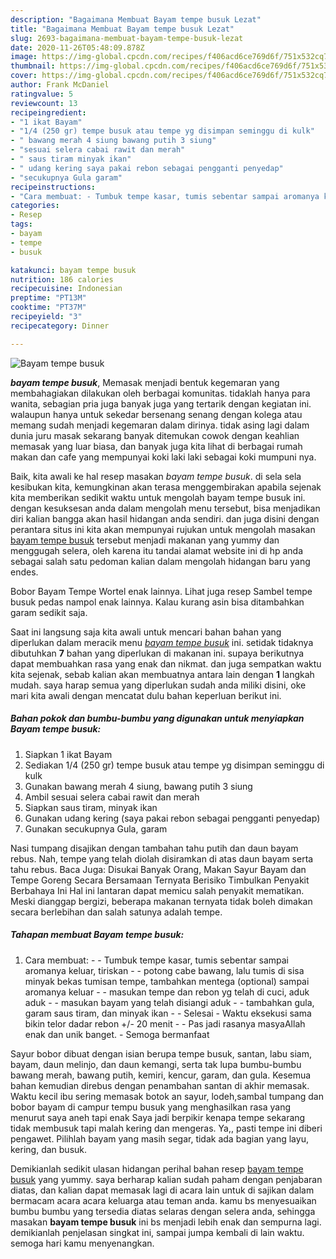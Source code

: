 ```yaml
---
description: "Bagaimana Membuat Bayam tempe busuk Lezat"
title: "Bagaimana Membuat Bayam tempe busuk Lezat"
slug: 2693-bagaimana-membuat-bayam-tempe-busuk-lezat
date: 2020-11-26T05:48:09.878Z
image: https://img-global.cpcdn.com/recipes/f406acd6ce769d6f/751x532cq70/bayam-tempe-busuk-foto-resep-utama.jpg
thumbnail: https://img-global.cpcdn.com/recipes/f406acd6ce769d6f/751x532cq70/bayam-tempe-busuk-foto-resep-utama.jpg
cover: https://img-global.cpcdn.com/recipes/f406acd6ce769d6f/751x532cq70/bayam-tempe-busuk-foto-resep-utama.jpg
author: Frank McDaniel
ratingvalue: 5
reviewcount: 13
recipeingredient:
- "1 ikat Bayam"
- "1/4 (250 gr) tempe busuk atau tempe yg disimpan seminggu di kulk"
- " bawang merah 4 siung bawang putih 3 siung"
- "sesuai selera cabai rawit dan merah"
- " saus tiram minyak ikan"
- " udang kering saya pakai rebon sebagai pengganti penyedap"
- "secukupnya Gula garam"
recipeinstructions:
- "Cara membuat: - Tumbuk tempe kasar, tumis sebentar sampai aromanya keluar, tiriskan - potong cabe bawang, lalu tumis di sisa minyak bekas tumisan tempe, tambahkan mentega (optional) sampai aromanya keluar - masukan tempe dan rebon yg telah di cuci, aduk aduk - masukan bayam yang telah disiangi aduk - tambahkan gula, garam saus tiram, dan minyak ikan  Selesai Waktu eksekusi sama bikin telor dadar rebon +/- 20 menit  Pas jadi rasanya masyaAllah enak dan unik banget.  Semoga bermanfaat"
categories:
- Resep
tags:
- bayam
- tempe
- busuk

katakunci: bayam tempe busuk 
nutrition: 186 calories
recipecuisine: Indonesian
preptime: "PT13M"
cooktime: "PT37M"
recipeyield: "3"
recipecategory: Dinner

---
```



![Bayam tempe busuk](https://img-global.cpcdn.com/recipes/f406acd6ce769d6f/751x532cq70/bayam-tempe-busuk-foto-resep-utama.jpg)

<b><i>bayam tempe busuk</i></b>, Memasak menjadi bentuk kegemaran yang membahagiakan dilakukan oleh berbagai komunitas. tidaklah hanya para wanita, sebagian pria juga banyak juga yang tertarik dengan kegiatan ini. walaupun hanya untuk sekedar bersenang senang dengan kolega atau memang sudah menjadi kegemaran dalam dirinya. tidak asing lagi dalam dunia juru masak sekarang banyak ditemukan cowok dengan keahlian memasak yang luar biasa, dan banyak juga kita lihat di berbagai rumah makan dan cafe yang mempunyai koki laki laki sebagai koki mumpuni nya.

Baik, kita awali ke hal resep masakan <i>bayam tempe busuk</i>. di sela sela kesibukan kita, kemungkinan akan terasa menggembirakan apabila sejenak kita memberikan sedikit waktu untuk mengolah bayam tempe busuk ini. dengan kesuksesan anda dalam mengolah menu tersebut, bisa menjadikan diri kalian bangga akan hasil hidangan anda sendiri. dan juga disini dengan perantara situs ini kita akan mempunyai rujukan untuk mengolah masakan <u>bayam tempe busuk</u> tersebut menjadi makanan yang yummy dan menggugah selera, oleh karena itu tandai alamat website ini di hp anda sebagai salah satu pedoman kalian dalam mengolah hidangan baru yang endes.

Bobor Bayam Tempe Wortel enak lainnya. Lihat juga resep Sambel tempe busuk pedas nampol enak lainnya. Kalau kurang asin bisa ditambahkan garam sedikit saja.


Saat ini langsung saja kita awali untuk mencari bahan bahan yang diperlukan dalam meracik menu <u><i>bayam tempe busuk</i></u> ini. setidak tidaknya dibutuhkan <b>7</b> bahan yang diperlukan di makanan ini. supaya berikutnya dapat membuahkan rasa yang enak dan nikmat. dan juga sempatkan waktu kita sejenak, sebab kalian akan membuatnya antara lain dengan <b>1</b> langkah mudah. saya harap semua yang diperlukan sudah anda miliki disini, oke mari kita awali dengan mencatat dulu bahan keperluan berikut ini.

<!--inarticleads1-->

##### Bahan pokok dan bumbu-bumbu yang digunakan untuk menyiapkan Bayam tempe busuk:

1. Siapkan 1 ikat Bayam
1. Sediakan 1/4 (250 gr) tempe busuk atau tempe yg disimpan seminggu di kulk
1. Gunakan  bawang merah 4 siung, bawang putih 3 siung
1. Ambil sesuai selera cabai rawit dan merah
1. Siapkan  saus tiram, minyak ikan
1. Gunakan  udang kering (saya pakai rebon sebagai pengganti penyedap)
1. Gunakan secukupnya Gula, garam


Nasi tumpang disajikan dengan tambahan tahu putih dan daun bayam rebus. Nah, tempe yang telah diolah disiramkan di atas daun bayam serta tahu rebus. Baca Juga: Disukai Banyak Orang, Makan Sayur Bayam dan Tempe Goreng Secara Bersamaan Ternyata Berisiko Timbulkan Penyakit Berbahaya Ini Hal ini lantaran dapat memicu salah penyakit mematikan. Meski dianggap bergizi, beberapa makanan ternyata tidak boleh dimakan secara berlebihan dan salah satunya adalah tempe. 

<!--inarticleads2-->

##### Tahapan membuat Bayam tempe busuk:

1. Cara membuat: - - Tumbuk tempe kasar, tumis sebentar sampai aromanya keluar, tiriskan - - potong cabe bawang, lalu tumis di sisa minyak bekas tumisan tempe, tambahkan mentega (optional) sampai aromanya keluar - - masukan tempe dan rebon yg telah di cuci, aduk aduk - - masukan bayam yang telah disiangi aduk - - tambahkan gula, garam saus tiram, dan minyak ikan -  - Selesai - Waktu eksekusi sama bikin telor dadar rebon +/- 20 menit -  - Pas jadi rasanya masyaAllah enak dan unik banget.  - Semoga bermanfaat


Sayur bobor dibuat dengan isian berupa tempe busuk, santan, labu siam, bayam, daun melinjo, dan daun kemangi, serta tak lupa bumbu-bumbu bawang merah, bawang putih, kemiri, kencur, garam, dan gula. Kesemua bahan kemudian direbus dengan penambahan santan di akhir memasak. Waktu kecil ibu sering memasak botok an sayur, lodeh,sambal tumpang dan bobor bayam di campur tempu busuk yang menghasilkan rasa yang menurut saya aneh tapi enak Saya jadi berpikir kenapa tempe sekarang tidak membusuk tapi malah kering dan mengeras. Ya,, pasti tempe ini diberi pengawet. Pilihlah bayam yang masih segar, tidak ada bagian yang layu, kering, dan busuk. 

Demikianlah sedikit ulasan hidangan perihal bahan resep <u>bayam tempe busuk</u> yang yummy. saya berharap kalian sudah paham dengan penjabaran diatas, dan kalian dapat memasak lagi di acara lain untuk di sajikan dalam bermacam acara acara keluarga atau teman anda. kamu bs menyesuaikan bumbu bumbu yang tersedia diatas selaras dengan selera anda, sehingga masakan <b>bayam tempe busuk</b> ini bs menjadi lebih enak dan sempurna lagi. demikianlah penjelasan singkat ini, sampai jumpa kembali di lain waktu. semoga hari kamu menyenangkan.
